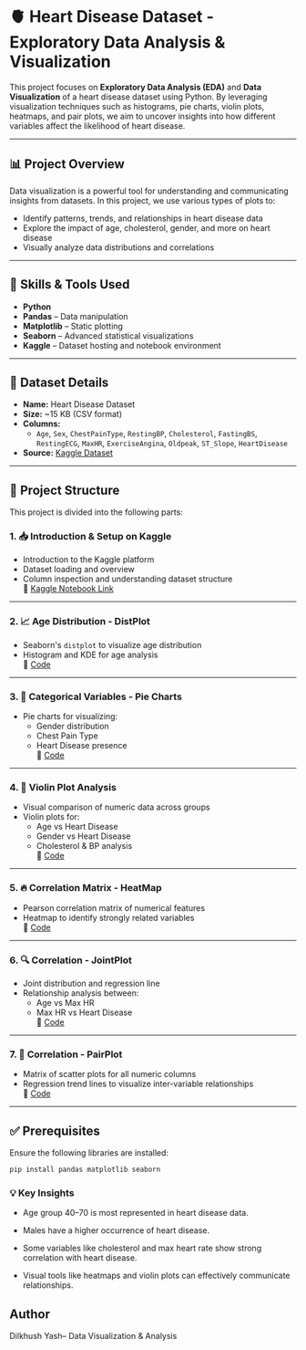 # 🫀 Heart Disease Dataset - Exploratory Data Analysis & Visualization

This project focuses on **Exploratory Data Analysis (EDA)** and **Data Visualization** of a heart disease dataset using Python. By leveraging visualization techniques such as histograms, pie charts, violin plots, heatmaps, and pair plots, we aim to uncover insights into how different variables affect the likelihood of heart disease.

---

## 📊 Project Overview

Data visualization is a powerful tool for understanding and communicating insights from datasets. In this project, we use various types of plots to:

- Identify patterns, trends, and relationships in heart disease data
- Explore the impact of age, cholesterol, gender, and more on heart disease
- Visually analyze data distributions and correlations

---

## 🧠 Skills & Tools Used

- **Python**
- **Pandas** – Data manipulation
- **Matplotlib** – Static plotting
- **Seaborn** – Advanced statistical visualizations
- **Kaggle** – Dataset hosting and notebook environment

---

## 📂 Dataset Details

- **Name:** Heart Disease Dataset  
- **Size:** ~15 KB (CSV format)  
- **Columns:**  
  - `Age`, `Sex`, `ChestPainType`, `RestingBP`, `Cholesterol`, `FastingBS`, `RestingECG`, `MaxHR`, `ExerciseAngina`, `Oldpeak`, `ST_Slope`, `HeartDisease`  
- **Source:** [Kaggle Dataset](https://www.kaggle.com)

---

## 🧩 Project Structure

This project is divided into the following parts:

### 1. 📥 Introduction & Setup on Kaggle
- Introduction to the Kaggle platform
- Dataset loading and overview
- Column inspection and understanding dataset structure  
🔗 [Kaggle Notebook Link](#)

---

### 2. 📈 Age Distribution - DistPlot
- Seaborn's `distplot` to visualize age distribution
- Histogram and KDE for age analysis  
🔗 [Code](#)

---

### 3. 🥧 Categorical Variables - Pie Charts
- Pie charts for visualizing:
  - Gender distribution
  - Chest Pain Type
  - Heart Disease presence  
🔗 [Code](#)

---

### 4. 🎻 Violin Plot Analysis
- Visual comparison of numeric data across groups
- Violin plots for:
  - Age vs Heart Disease
  - Gender vs Heart Disease
  - Cholesterol & BP analysis  
🔗 [Code](#)

---

### 5. 🔥 Correlation Matrix - HeatMap
- Pearson correlation matrix of numerical features
- Heatmap to identify strongly related variables  
🔗 [Code](#)

---

### 6. 🔍 Correlation - JointPlot
- Joint distribution and regression line
- Relationship analysis between:
  - Age vs Max HR
  - Max HR vs Heart Disease  
🔗 [Code](#)

---

### 7. 🧮 Correlation - PairPlot
- Matrix of scatter plots for all numeric columns
- Regression trend lines to visualize inter-variable relationships  
🔗 [Code](#)

---

## ✅ Prerequisites

Ensure the following libraries are installed:

```bash
pip install pandas matplotlib seaborn
```

### 💡 Key Insights
  - Age group 40–70 is most represented in heart disease data.

  - Males have a higher occurrence of heart disease.

  -  Some variables like cholesterol and max heart rate show strong correlation with heart disease.

  - Visual tools like heatmaps and violin plots can effectively communicate relationships.

##  Author
Dilkhush Yash– Data Visualization & Analysis
